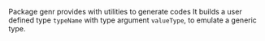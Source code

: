 Package genr provides with utilities to generate codes It builds a user defined
type `typeName` with type argument `valueType`, to emulate a generic type.

